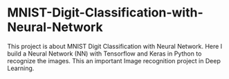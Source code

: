 # MNIST-Digit-Classification-with-Neural-Network
This project is about MNIST Digit Classification with Neural Network.
Here I build a Neural Network (NN) with Tensorflow and Keras in Python to recognize the images. 
This an important Image recognition project in Deep Learning.
